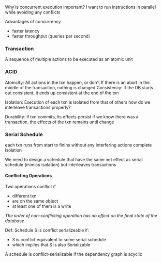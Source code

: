 
Why is concurrent execution important?
	I want to run instructions in parallel while avoiding any conflicts

Advantages of concurrency
- faster latency
- faster throughput (queries per second)

### Transaction
A sequence of multiple actions to be executed as an atomic unit

### ACID
Atomcity: All actions in the txn happen, or don't
	If there is an abort in the middle of the transaction, nothing is changed
Consistency: if the DB starts out consistent, it ends up consistent at the end of the txn
	
Isolation: Execution of each txn is isolated from that of others
	how do we interleave transactions properly?

Durability: if txn commits, its effects persist
	if we know there was a transaction, the effects of the txn remains until change

### Serial Schedule
each txn runs from start to finihs without any interfering actions
complete isolation

We need to design a schedule that have the same net effect as serial schedule (mimics isolation) but interleaves transactions

#### Conflicting Operations
Two operations conflict if 
- different txn
- are on the same object
- at least one of them is a write

*The order of non-conflicting operation has no effect on the final state of the database*

Def: Schedule S is conflict serializeable if:
- S is conflict equivalent to some serial schedule
- which implies that S is also Serializable 

A schedule is conflict-serializable if the dependency graph is acyclic 